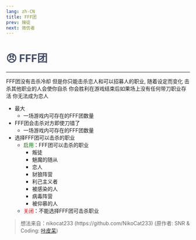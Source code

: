```yaml
---
lang: zh-CN
title: FFF团
prev: 赌徒
next: 效仿者
---
```


# <font color="#414b66">😠 <b>FFF团</b></font> <Badge text="Benign" type="tip" vertical="middle"/>

***

FFF团没有击杀冷却 但是你只能击杀恋人和可以招募人的职业, 随着设定而变化 击杀其他职业的人会使你自杀 你会胜利在游戏结束后如果场上没有任何带刀职业存活 你无法成为恋人

- 最大
  - 一场游戏内可存在的FFF团数量
- FFF团会击杀对方即使刀错了
  - 一场游戏内可存在的FFF团数量
- 选择FFF团可以击杀的职业
  - <font color=green>启用</font>：FFF团可以击杀的职业
    - 叛徒
    - 魅魔的随从
    - 恋人
    - 豺狼阵营
    - 利己主义者
    - 被感染的人
    - 病毒阵营
    - 被仰慕的人
  - <font color=red>关闭</font>：不能选择FFF团可击杀职业

> 想法来自：nikocat233
> (https\://github.com/NikoCat233) (原作者: SNR & Coding: [咔皮呆](https://github.com/KARPED1EM))
